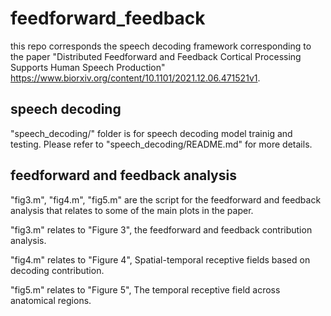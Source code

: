 # feedforward_feedback

this repo corresponds the speech decoding framework corresponding to the paper "Distributed Feedforward and Feedback Cortical Processing Supports Human Speech Production" https://www.biorxiv.org/content/10.1101/2021.12.06.471521v1.
## speech decoding 
"speech_decoding/" folder is for speech decoding model trainig and testing. Please refer to "speech_decoding/README.md" for more details.

## feedforward and feedback analysis
"fig3.m", "fig4.m", "fig5.m" are the script for the feedforward and feedback analysis that relates to some of the main plots in the paper.

"fig3.m" relates to "Figure 3", the feedforward and feedback contribution analysis.

"fig4.m" relates to "Figure 4", Spatial-temporal receptive fields based on decoding contribution.

"fig5.m" relates to "Figure 5", The temporal receptive field across anatomical regions.

